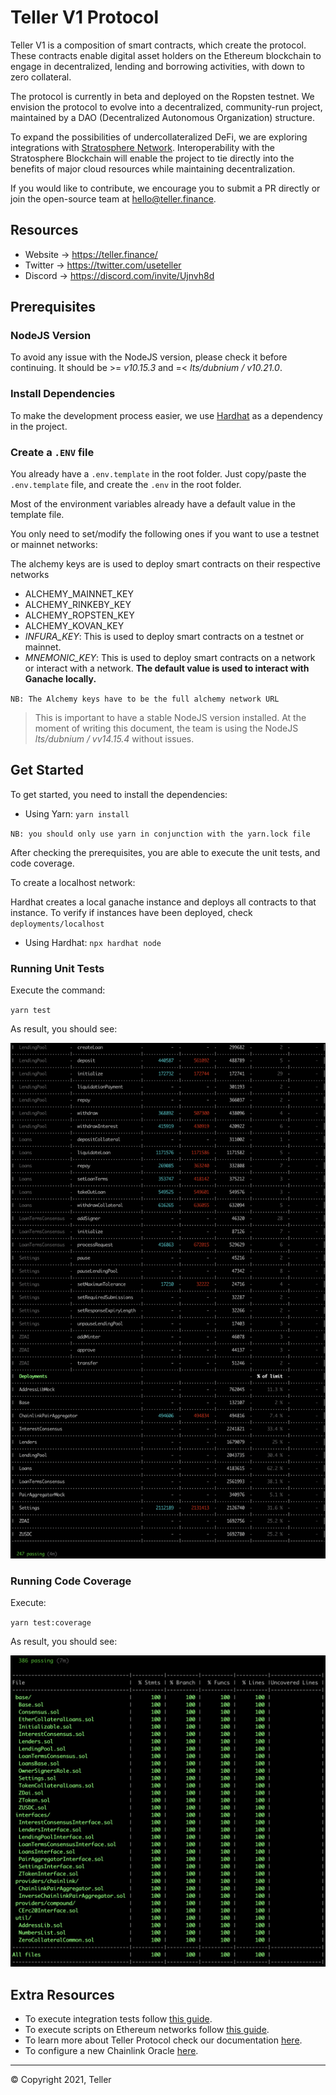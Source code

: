 # Teller V1 Protocol

Teller V1 is a composition of smart contracts, which create the protocol. These contracts enable digital asset holders on the Ethereum blockchain to engage in decentralized, lending and borrowing activities, with down to zero collateral.

The protocol is currently in beta and deployed on the Ropsten testnet. We envision the protocol to evolve into a decentralized, community-run project, maintained by a DAO (Decentralized Autonomous Organization) structure.

To expand the possibilities of undercollateralized DeFi, we are exploring integrations with [Stratosphere Network](https://www.stratosphere.network/). Interoperability with the Stratosphere Blockchain will enable the project to tie directly into the benefits of major cloud resources while maintaining decentralization.

If you would like to contribute, we encourage you to submit a PR directly or join the open-source team at hello@teller.finance.

## Resources

- Website → https://teller.finance/
- Twitter → https://twitter.com/useteller
- Discord → https://discord.com/invite/Ujnvh8d

## Prerequisites

### NodeJS Version

To avoid any issue with the NodeJS version, please check it before continuing. It should be >= _v10.15.3_ and =< _lts/dubnium / v10.21.0_.

### Install Dependencies

To make the development process easier, we use [Hardhat](https://hardhat.org/) as a dependency in the project.

### Create a `.ENV` file

<a name="readme-create-env-file"></a>

You already have a `.env.template` in the root folder. Just copy/paste the `.env.template` file, and create the `.env` in the root folder.

Most of the environment variables already have a default value in the template file.

You only need to set/modify the following ones if you want to use a testnet or mainnet networks:

The alchemy keys are is used to deploy smart contracts on their respective networks

- ALCHEMY_MAINNET_KEY
- ALCHEMY_RINKEBY_KEY
- ALCHEMY_ROPSTEN_KEY
- ALCHEMY_KOVAN_KEY
- _INFURA_KEY_: This is used to deploy smart contracts on a testnet or mainnet.
- _MNEMONIC_KEY_: This is used to deploy smart contracts on a network or interact with a network. **The default value is used to interact with Ganache locally.**

`NB: The Alchemy keys have to be the full alchemy network URL`

> This is important to have a stable NodeJS version installed. At the moment of writing this document, the team is using the NodeJS _lts/dubnium / vv14.15.4_ without issues.

## Get Started

<a name="readme-get-started"></a>

To get started, you need to install the dependencies:

- Using Yarn: `yarn install`

`NB: you should only use yarn in conjunction with the yarn.lock file`

After checking the prerequisites, you are able to execute the unit tests, and code coverage.

To create a localhost network:

Hardhat creates a local ganache instance and deploys all contracts to that instance. To verify if instances have been deployed, check `deployments/localhost`

- Using Hardhat: `npx hardhat node`

### Running Unit Tests

Execute the command:

`yarn test`

As result, you should see:

![Unit Tests](docs/images/get-started/unit-tests-result.png)

### Running Code Coverage

Execute:

`yarn test:coverage`

As result, you should see:

![Code Coverage Tests](docs/images/get-started/test-coverage-result.png)

## Extra Resources

- To execute integration tests follow [this guide](./docs/integration-tests.md).
- To execute scripts on Ethereum networks follow [this guide](./docs/truffle-scripts.md).
- To learn more about Teller Protocol check our documentation [here](https://teller.gitbook.io/teller-1/).
- To configure a new Chainlink Oracle [here](./docs/chainlink-configuration.md).

---

© Copyright 2021, Teller
